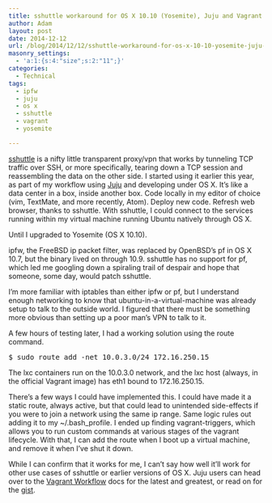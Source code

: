 ```yaml
---
title: sshuttle workaround for OS X 10.10 (Yosemite), Juju and Vagrant
author: Adam
layout: post
date: 2014-12-12
url: /blog/2014/12/12/sshuttle-workaround-for-os-x-10-10-yosemite-juju-and-vagrant/
masonry_settings:
  - 'a:1:{s:4:"size";s:2:"11";}'
categories:
  - Technical
tags:
  - ipfw
  - juju
  - os x
  - sshuttle
  - vagrant
  - yosemite

---
```

<p class="p2">
  <a href="https://github.com/sshuttle/sshuttle">sshuttle</a> is a nifty little transparent proxy/vpn that works by tunneling TCP traffic over SSH, or more specifically, tearing down a TCP session and reassembling the data on the other side. I started using it earlier this year, as part of my workflow using <a href="https://juju.ubuntu.com/">Juju</a> and developing under OS X. It&#8217;s like a data center in a box, inside another box. Code locally in my editor of choice (vim, TextMate, and more recently, Atom). Deploy new code. Refresh web browser, thanks to sshuttle. With sshuttle, I could connect to the services running within my virtual machine running Ubuntu natively through OS X.
</p>

<p class="p2">
  Until I upgraded to Yosemite (OS X 10.10).
</p>

<p class="p2">
  ipfw, the FreeBSD ip packet filter, was replaced by OpenBSD&#8217;s pf in OS X 10.7, but the binary lived on through 10.9. sshuttle has no support for pf, which led me googling down a spiraling trail of despair and hope that someone, some day, would patch sshuttle.
</p>

<p class="p2">
  I&#8217;m more familiar with iptables than either ipfw or pf, but I understand enough networking to know that ubuntu-in-a-virtual-machine was already setup to talk to the outside world. I figured that there must be something more obvious than setting up a poor man&#8217;s VPN to talk to it.
</p>

<p class="p2">
  A few hours of testing later, I had a working solution using the route command.
</p>

<pre class="lang:sh decode:true ">$ sudo route add -net 10.0.3.0/24 172.16.250.15</pre>

The lxc containers run on the 10.0.3.0 network, and the lxc host (always, in the official Vagrant image) has eth1 bound to 172.16.250.15.

There&#8217;s a few ways I could have implemented this. I could have made it a static route, always active, but that could lead to unintended side-effects if you were to join a network using the same ip range. Same logic rules out adding it to my ~/.bash_profile. I ended up finding vagrant-triggers, which allows you to run custom commands at various stages of the vagrant lifecycle. With that, I can add the route when I boot up a virtual machine, and remove it when I&#8217;ve shut it down.

<p class="p2">
  While I can confirm that it works for me, I can&#8217;t say how well it&#8217;ll work for other use cases of sshuttle or earlier versions of OS X. Juju users can head over to the <a href="https://juju.ubuntu.com/docs/howto-vagrant-workflow.html">Vagrant Workflow</a> docs for the latest and greatest, or read on for the <a href="https://gist.github.com/AdamIsrael/cc51d3d704c18095f718">gist</a>.
</p>

<p class="p2">
  <!--more-->
</p>

> <p class="p3">
>
> </p>
